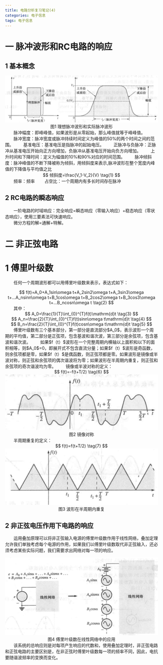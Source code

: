```yaml
---
title: 电路分析复习笔记(4)
categories: 电子信息  
tags: 电子信息 
---
```


# 一 脉冲波形和RC电路的响应

## 1 基本概念
<div align=center><img src="/public/image/电路分析复习笔记/理想脉冲波形和实际脉冲波形.jpg"/>图1 理想脉冲波形和实际脉冲波形</div>
　　脉冲幅度：即峰峰值，如果波形是从零起始，那么峰值就等于峰峰值。  
　　脉冲宽度：脉冲宽度或脉冲持续时间定义为峰值的50%的两个时间之间的范围。  
　　基准电压：基准电压是指脉冲的起始电压。  
　　正脉冲与负脉冲：正脉冲从基准电压开始向正方向增加，负脉冲从基准电压开始向负方向增加。  
　　上升时间和下降时间：定义为幅值的10%和90%对应的时间范围。  
　　脉冲倾斜度：脉冲峰值的不断下降被称为倾斜，用倾斜度来表示,脉冲波形在整个宽度内峰值的下降值与平均值之比  
<div><center>
$$ 
倾斜度=\frac{V_1-V_2}{V} \tag{1} 
$$
</center></div>
　　频率：频率  
　　占空比：一个周期内有多长时间存在脉冲

## 2 RC电路的瞬态响应
　　一阶电路的时域响应：完全响应=瞬态响应（零输入响应）+稳态响应（零状态响应），使用三要素法可快速响应。  
　　微分方程的解=通解+特解。

# 二 非正弦电路

# 1 傅里叶级数
　　任何一个周期波形都可以用傅里叶级数来表示，表达式如下：
<div><center>
$$ 
f(t)=A_0+A_1sin\omega t+A_2sin2\omega t+A_3sin3\omega t+...A_nsinn\omega t+B_1cos\omega t+B_2cos2\omega t+B_3cos3\omega t+...B_ncosn\omega t \tag{2} 
$$
</center></div>
　　其中：
<div><center>
$$ 
A_0=\frac{1}{T}\int_{0}^{T}f(t)\mathrm{d}t \tag{3} 
$$
</center></div>
<div><center>
$$ 
A_n=\frac{2}{T}\int_{0}^{T}f(t)sinn\omega t\mathrm{d}t \tag{4} 
$$
</center></div>
<div><center>
$$ 
B_n=\frac{2}{T}\int_{0}^{T}f(t)cosn\omega t\mathrm{d}t \tag{5} 
$$
</center></div>
　　傅里叶级数有三个基本部分，第一部分是直流部分$A_0$，表示波形一个周期的平均值，第二部分是正弦项，包含基波和谐次波，第三部分是余弦项，包含基波和谐次波。  
　　如果$f（t）$波形在一个完整周期内横轴以上面积和以下的面积相等，则$A_0$=0，即展开式不包含直流分量；如果$f（t）$波形是奇函数，则余弦项都是零，如果$f（t）$是偶函数，则正弦项都是零。如果波形是镜像或半波对称，则正弦和余弦项的偶次谐波将为零；如果波形在半周期内重复，则正弦和余弦项的奇次谐波均为零。  
　　镜像或半波对称的定义：
<div><center>
$$ 
f(t)=-f(t+T/2) \tag{6} 
$$
</center></div>
<div align=center><img src="/public/image/电路分析复习笔记/镜像对称.jpg"/>图2 镜像对称</div>
　　半周期重复的定义：
<div><center>
$$ 
f(t)=f(t+T/2) \tag{7} 
$$
</center></div>
<div align=center><img src="/public/image/电路分析复习笔记/波形在半周期内重复.jpg"/>图3 波形在半周期内重复</div>

## 2 非正弦电压作用下电路的响应
　　运用叠加原理可以将非正弦输入电源的傅里叶级数作用于线性网络，叠加定理允许我们单独考虑每个电源的作用，如果我们以傅里叶级数取代非正弦输入，还必须考虑某些实际问题，我们需要求出网络对每一项的响应。
<div align=center><img src="/public/image/电路分析复习笔记/傅里叶级数在线性网络中的应用.jpg"/>图4 傅里叶级数在线性网络中的应用</div>
　　该系统的总响应则是对每项产生响应的代数和，使用叠加定理时，非正弦电路和正弦电路的主要区别是，在非正弦时傅里叶级数每一项的频率不同，因此，电抗要随谐波频率的变换而变化。